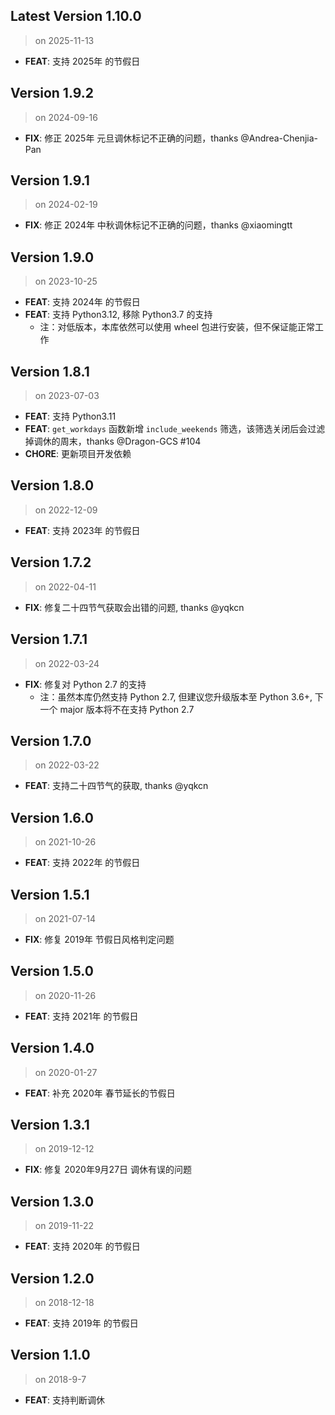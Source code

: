 ## Latest Version 1.10.0
> on 2025-11-13

* **FEAT**: 支持 2025年 的节假日

## Version 1.9.2
> on 2024-09-16

* **FIX**: 修正 2025年 元旦调休标记不正确的问题，thanks @Andrea-Chenjia-Pan

## Version 1.9.1
> on 2024-02-19

* **FIX**: 修正 2024年 中秋调休标记不正确的问题，thanks @xiaomingtt

## Version 1.9.0
> on 2023-10-25

* **FEAT**: 支持 2024年 的节假日
* **FEAT**: 支持 Python3.12, 移除 Python3.7 的支持
  - 注：对低版本，本库依然可以使用 wheel 包进行安装，但不保证能正常工作

## Version 1.8.1
> on 2023-07-03

* **FEAT**: 支持 Python3.11
* **FEAT**: `get_workdays` 函数新增 `include_weekends` 筛选，该筛选关闭后会过滤掉调休的周末，thanks @Dragon-GCS #104
* **CHORE**: 更新项目开发依赖

## Version 1.8.0
> on 2022-12-09

* **FEAT**: 支持 2023年 的节假日

## Version 1.7.2
> on 2022-04-11

* **FIX**: 修复二十四节气获取会出错的问题, thanks @yqkcn

## Version 1.7.1
> on 2022-03-24

* **FIX**: 修复对 Python 2.7 的支持
  - 注：虽然本库仍然支持 Python 2.7, 但建议您升级版本至 Python 3.6+, 下一个 major 版本将不在支持 Python 2.7

## Version 1.7.0
> on 2022-03-22

* **FEAT**: 支持二十四节气的获取, thanks @yqkcn

## Version 1.6.0
> on 2021-10-26

* **FEAT**: 支持 2022年 的节假日

## Version 1.5.1
> on 2021-07-14

* **FIX**: 修复 2019年 节假日风格判定问题

## Version 1.5.0
> on 2020-11-26

* **FEAT**: 支持 2021年 的节假日

## Version 1.4.0
> on 2020-01-27

* **FEAT**: 补充 2020年 春节延长的节假日

## Version 1.3.1
> on 2019-12-12

* **FIX**: 修复 2020年9月27日 调休有误的问题

## Version 1.3.0
> on 2019-11-22

* **FEAT**: 支持 2020年 的节假日


## Version 1.2.0
> on 2018-12-18

* **FEAT**: 支持 2019年 的节假日


## Version 1.1.0
> on 2018-9-7

* **FEAT**: 支持判断调休
